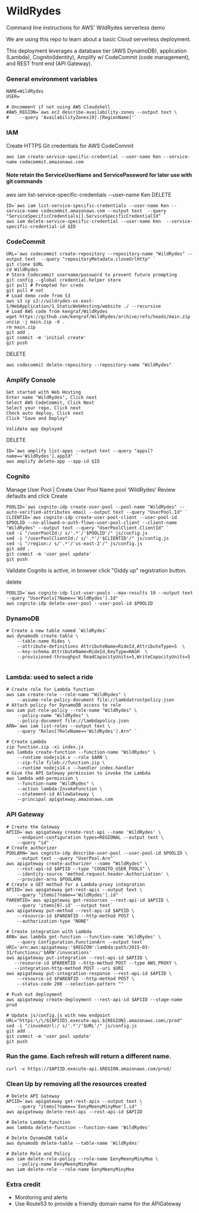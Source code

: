# WildRydes
Command line instructions for AWS' WildRydes serverless demo

We are using this repo to learn about a basic Cloud serverless deployment.

This deployment leverages a database tier (AWS DynamoDB), application (Lambda), Cognito(Identity), Amplify w/ CodeCommit (code management), and REST front end (API Gateway).

### General environment variables
```
NAME=WildRydes
USER=

# Uncomment if not using AWS Cloudshell
#AWS_REGION=`aws ec2 describe-availability-zones --output text \
#    --query 'AvailabilityZones[0].[RegionName]'`
```

### IAM
Create HTTPS Git credentials for AWS CodeCommit
```
aws iam create-service-specific-credential --user-name Ken --service-name codecommit.amazonaws.com
```
#### Note retain the ServiceUserName and ServicePassword for later use with git commands
aws iam list-service-specific-credentials --user-name Ken
DELETE
```
ID=`aws iam list-service-specific-credentials --user-name Ken --service-name codecommit.amazonaws.com --output text  --query "ServiceSpecificCredentials[].ServiceSpecificCredentialId" `
aws iam delete-service-specific-credential --user-name Ken  --service-specific-credential-id $ID
```

### CodeCommit
```
URL=`aws codecommit create-repository --repository-name "WildRydes" --output text  --query "repositoryMetadata.cloneUrlHttp" `
git clone $URL
cd WildRydes
# Store Codecommit username/password to prevent future prompting
git config --global credential.helper store
git pull # Prompted for creds
git pull # not
# Load demo code from S3
aws s3 cp s3://wildrydes-us-east-1/WebApplication/1_StaticWebHosting/website ./ --recursive
# Load AWS code from kengraf/WildRydes
wget https://github.com/kengraf/WildRydes/archive/refs/heads/main.zip
unzip -j main.zip -d .
rm main.zip
git add .
git commit -m 'initial create'
git push
```

DELETE
```
aws codecommit delete-repository --repository-name "WildRydes"
```

### Amplify Console
```
Get started with Web Hosting
Enter name "WildRydes", Click next
Select AWS CodeCommit, Click Next
Select your repo, Click next
Check auto deploy, Click next
Click "Save and Deploy"

Validate app deployed
```
DELETE
```
ID=`aws amplify list-apps --output text --query "apps[?name=='WildRydes'].appId" `
aws amplify delete-app --app-id $ID
```

### Cognito
Manage User Pool | Create User Pool
Name pool ‘WildRydes’
Review defaults and click Create
```
POOLID=`aws cognito-idp create-user-pool --pool-name "WildRydes" --auto-verified-attributes email --output text --query "UserPool.Id" `
CLIENTID=`aws cognito-idp create-user-pool-client --user-pool-id $POOLID --no-allowed-o-auth-flows-user-pool-client --client-name "WildRydes" --output text --query "UserPoolClient.ClientId" `
sed -i "/userPoolId:/ s/'.*'/'$POOLID'/" js/config.js
sed -i "/userPoolClientId:/ s/'.*'/'$CLIENTID'/" js/config.js
sed -i "/region:/ s/'.*'/'us-east-2'/" js/config.js
git add .
git commit -m 'user pool update'
git push
```

Validate Cognito is active, in browser click "Giddy up" registration button.

delete
```
POOLID=`aws cognito-idp list-user-pools --max-results 10 --output text --query "UserPools[?Name=='WildRydes'].Id" `
aws cognito-idp delete-user-pool --user-pool-id $POOLID
```

### DynamoDB
```
# Create a new table named `WildRydes`
aws dynamodb create-table \
    --table-name Rides \
    --attribute-definitions AttributeName=RideId,AttributeType=S  \
    --key-schema AttributeName=RideId,KeyType=HASH  \
    --provisioned-throughput ReadCapacityUnits=5,WriteCapacityUnits=5
    
```

### Lambda: used to select a ride
```
# Create role for Lambda function
aws iam create-role --role-name "WildRydes" \
    --assume-role-policy-document file://lambdatrustpolicy.json
# Attach policy for DynamoDB access to role
aws iam put-role-policy --role-name "WildRydes" \
    --policy-name "WildRydes" \
    --policy-document file://lambdapolicy.json
ARN=`aws iam list-roles --output text \
    --query "Roles[?RoleName=='WildRydes'].Arn" `

# Create Lambda
zip function.zip -xi index.js
aws lambda create-function --function-name "WildRydes" \
    --runtime nodejs14.x --role $ARN \
    --zip-file fileb://function.zip \
    --runtime nodejs14.x --handler index.handler
# Give the API Gateway permission to invoke the Lambda
aws lambda add-permission \
    --function-name "WildRydes" \
    --action lambda:InvokeFunction \
    --statement-id AllowGateway \
    --principal apigateway.amazonaws.com
```
### API Gateway
```
# Create the Gateway
APIID=`aws apigateway create-rest-api --name 'WildRydes' \
    --endpoint-configuration types=REGIONAL --output text \
    --query "id" `
# Create authorizer
POOLARN=`aws cognito-idp describe-user-pool --user-pool-id $POOLID \
    --output text --query "UserPool.Arn"`
aws apigateway create-authorizer --name "WildRydes" \
    --rest-api-id $APIID --type "COGNITO_USER_POOLS" \
    --identity-source 'method.request.header.Authorization' \
    --provider-arns $POOLARN
# Create a GET method for a Lambda-proxy integration
APIID=`aws apigateway get-rest-apis --output text \
    --query "items[?name=='WildRydes'].id" `
PARENTID=`aws apigateway get-resources --rest-api-id $APIID \
    --query 'items[0].id' --output text`
aws apigateway put-method --rest-api-id $APIID \
    --resource-id $PARENTID --http-method POST \
    --authorization-type "NONE"

# Create integration with Lambda
ARN=`aws lambda get-function --function-name 'WildRydes' \
    --query Configuration.FunctionArn --output text`
URI='arn:aws:apigateway:'$REGION':lambda:path/2015-03-31/functions/'$ARN'/invocations'
aws apigateway put-integration --rest-api-id $APIID \
   --resource-id $PARENTID --http-method POST --type AWS_PROXY \
   --integration-http-method POST --uri $URI
aws apigateway put-integration-response --rest-api-id $APIID \
    --resource-id $PARENTID --http-method POST \
    --status-code 200 --selection-pattern "" 

# Push out deployment
aws apigateway create-deployment --rest-api-id $APIID --stage-name prod

# Update js/config.js with new endpoint
URL="https:\/\/${APIID}.execute-api.${REGION}.amazonaws.com\/prod"
sed -i "/invokeUrl:/ s/'.*'/'$URL'/" js/config.js
git add .
git commit -m 'user pool update'
git push
```

### Run the game.  Each refresh will return a different name.
```
curl -v https://$APIID.execute-api.$REGION.amazonaws.com/prod/
```

### Clean Up by removing all the resources created
```
# Delete API Gateway
APIID=`aws apigateway get-rest-apis --output text \
    --query "items[?name=='EenyMeenyMinyMoe'].id" `
aws apigateway delete-rest-api --rest-api-id $APIID

# Delete Lambda function
aws lambda delete-function --function-name 'WildRydes'

# Delete DynamoDB table
aws dynamodb delete-table --table-name 'WildRydes'

# Delete Role and Policy
aws iam delete-role-policy --role-name EenyMeenyMinyMoe \
    --policy-name EenyMeenyMinyMoe
aws iam delete-role --role-name EenyMeenyMinyMoe 
```

### Extra credit
- Monitoring and alerts
- Use Route53 to provide a friendly domain name for the APIGateway
